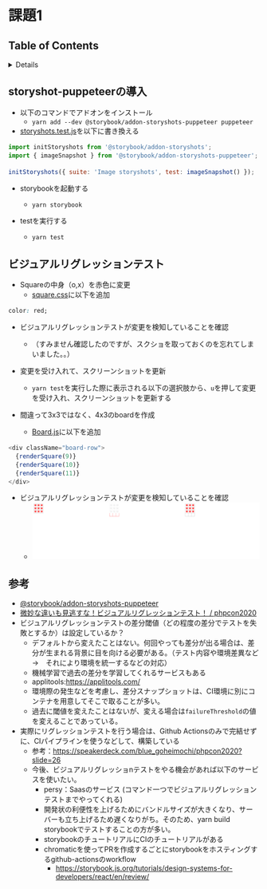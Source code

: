 # 課題1

## Table of Contents
<!-- START doctoc generated TOC please keep comment here to allow auto update -->
<!-- DON'T EDIT THIS SECTION, INSTEAD RE-RUN doctoc TO UPDATE -->
<details>
<summary>Details</summary>

- [storyshot-puppeteerの導入](#storyshot-puppeteer%E3%81%AE%E5%B0%8E%E5%85%A5)
- [ビジュアルリグレッションテスト](#%E3%83%93%E3%82%B8%E3%83%A5%E3%82%A2%E3%83%AB%E3%83%AA%E3%82%B0%E3%83%AC%E3%83%83%E3%82%B7%E3%83%A7%E3%83%B3%E3%83%86%E3%82%B9%E3%83%88)
- [参考](#%E5%8F%82%E8%80%83)

</details>
<!-- END doctoc generated TOC please keep comment here to allow auto update -->

## storyshot-puppeteerの導入

- 以下のコマンドでアドオンをインストール
  - `yarn add --dev @storybook/addon-storyshots-puppeteer puppeteer`
- [storyshots.test.js](../tic-tac-toe/src/../../../tic-tac-toe/src/storyshots.test.js)を以下に書き換える

```javascript
import initStoryshots from '@storybook/addon-storyshots';
import { imageSnapshot } from '@storybook/addon-storyshots-puppeteer';

initStoryshots({ suite: 'Image storyshots', test: imageSnapshot() });
```

- storybookを起動する
  - `yarn storybook`

- testを実行する
  - `yarn test`

## ビジュアルリグレッションテスト

- Squareの中身（o,x）を赤色に変更
  - [square.css](../tic-tac-toe/src/components/Square/../../../../../tic-tac-toe/src/components/Square/square.css)に以下を追加

```css
color: red;
```

- ビジュアルリグレッションテストが変更を検知していることを確認
  - （すみません確認したのですが、スクショを取っておくのを忘れてしまいました。。）

- 変更を受け入れて、スクリーンショットを更新
  - `yarn test`を実行した際に表示される以下の選択肢から、`u`を押して変更を受け入れ、スクリーンショットを更新する

- 間違って3x3ではなく、4x3のboardを作成
  - [Board.js](../../tic-tac-toe/src/components/Board/Board.js)に以下を追加
  
```js
<div className="board-row">
  {renderSquare(9)}
  {renderSquare(10)}
  {renderSquare(11)}
</div>
```

- ビジュアルリグレッションテストが変更を検知していることを確認
  - ![](../../../assets/visual_regression_testing_4x3.png)

## 参考

- [@storybook/addon-storyshots-puppeteer](https://github.com/storybookjs/storybook/tree/master/addons/storyshots/storyshots-puppeteer)
- [微妙な違いも見逃すな！ビジュアルリグレッションテスト！ / phpcon2020](https://speakerdeck.com/blue_goheimochi/phpcon2020)
- ビジュアルリグレッションテストの差分閾値（どの程度の差分でテストを失敗とするか）は設定しているか？
  - デフォルトから変えたことはない。何回やっても差分が出る場合は、差分が生まれる背景に目を向ける必要がある。（テスト内容や環境差異など　→　それにより環境を統一するなどの対応）
  - 機械学習で過去の差分を学習してくれるサービスもある
  - applitools:https://applitools.com/
  - 環境際の発生などを考慮し、差分スナップショットは、CI環境に別にコンテナを用意してそこで取ることが多い。
  - 過去に閾値を変えたことはないが、変える場合は`failureThreshold`の値を変えることであっている。
- 実際にリグレッションテストを行う場合は、Github Actionsのみで完結せずに、CIパイプラインを使うなどして、構築している
  - 参考：https://speakerdeck.com/blue_goheimochi/phpcon2020?slide=26
  - 今後、ビジュアルリグレッショnテストをやる機会があれば以下のサービスを使いたい。
    - persy：Saasのサービス (コマンド一つでビジュアルリグレッションテストまでやってくれる)
    - 開発状の利便性を上げるためにバンドルサイズが大きくなり、サーバーも立ち上げるため遅くなりがち。そのため、yarn build storybookでテストすることの方が多い。
    - storybookのチュートリアルにCIのチュートリアルがある
    - chromaticを使ってPRを作成するごとにstorybookをホスティングするgithub-actionsのworkflow
      - https://storybook.js.org/tutorials/design-systems-for-developers/react/en/review/